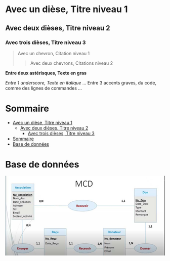 # Avec un dièse, Titre niveau 1
## Avec deux dièses, Titre niveau 2
### Avec trois dièses, Titre niveau 3

> Avec un chevron, Citation niveau 1
>> Avec deux chevrons, Citations niveau 2

**Entre deux astérisques, Texte en gras**

_Entre 1 underscore, Texte en italique_
...
    Entre 3 accents graves, du code, comme des lignes de commandes
...
# Sommaire
- [Avec un dièse, Titre niveau 1](#avec-un-dièse-titre-niveau-1)
  - [Avec deux dièses, Titre niveau 2](#avec-deux-dièses-titre-niveau-2)
    - [Avec trois dièses, Titre niveau 3](#avec-trois-dièses-titre-niveau-3)
- [Sommaire](#sommaire)
- [Base de données](#base-de-données)

# Base de données

![mcd](assets/exemple-MCD.jpg)


